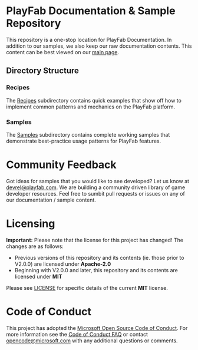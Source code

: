 # PlayFab Documentation & Sample Repository
This repository is a one-stop location for PlayFab Documentation. In addition to our samples, we also keep our raw documentation contents. This content can be best viewed on our [main&nbsp;page](https://api.playfab.com).

## Directory Structure

### Recipes
The [Recipes](/Recipes/) subdirectory contains quick examples that show off how to implement common patterns and mechanics on the PlayFab platform. 

### Samples
The [Samples](/Samples/) subdirectory contains complete working samples that demonstrate best-practice usage patterns for PlayFab features.

# Community Feedback
Got ideas for samples that you would like to see developed? Let us know at [devrel@playfab.com](mailto:devrel@playfab.com). We are building a community driven library of game developer resources. Feel free to sumbit pull requests or issues on any of our documentation / sample content.

# Licensing
**Important:** Please note that the license for this project has changed! The changes are as follows:

* Previous versions of this repository and its contents (ie. those prior to V2.0.0) are licensed under **Apache-2.0**
* Beginning with V2.0.0 and later, this repository and its contents are licensed under **MIT**

Please see [LICENSE](/LICENSE) for specific details of the current **MIT** license.

# Code of Conduct
This project has adopted the [Microsoft Open Source Code of Conduct](https://opensource.microsoft.com/codeofconduct/). For more information see the [Code of Conduct FAQ](https://opensource.microsoft.com/codeofconduct/faq/) or contact [opencode@microsoft.com](mailto:opencode@microsoft.com) with any additional questions or comments.
